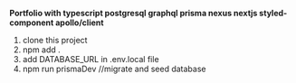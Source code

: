 <b>Portfolio with typescript postgresql graphql prisma nexus nextjs styled-component apollo/client</b>

1. clone this project
2. npm add .
3. add DATABASE_URL in .env.local file
4. npm run prismaDev //migrate and seed database
